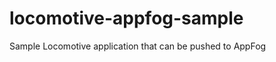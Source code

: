 locomotive-appfog-sample
========================

Sample Locomotive application that can be pushed to AppFog